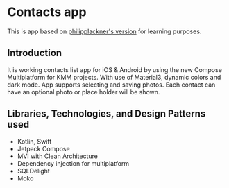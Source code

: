 # Contacts app
This is app based on [philipplackner's version](https://github.com/philipplackner/ContactsComposeMultiplatform) for learning purposes.

## Introduction
It is working contacts list app for iOS & Android by using the new Compose Multiplatform for KMM projects. With use of Material3, dynamic colors and dark mode. 
App supports selecting and saving photos. Each contact can have an optional photo or place holder will be shown.

## Libraries, Technologies, and Design Patterns used
- Kotlin, Swift
- Jetpack Compose
- MVI with Clean Architecture
- Dependency injection for multiplatform
- SQLDelight
- Moko
